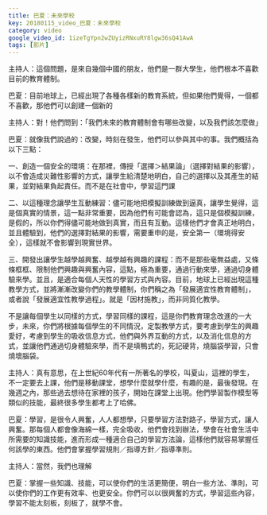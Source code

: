 ```yaml
---
title: 巴夏：未來學校
key: 20180115_video_巴夏：未來學校
category: video
google_video_id: 1izeTgYpn2wZUyizRNxuRY8lgw36sQ41AwA
tags: [影片]
---
```


主持人：這個問題，是來自幾個中國的朋友，他們是一群大學生，他們根本不喜歡目前的教育體制。

巴夏：目前地球上，已經出現了各種各樣新的教育系統，但如果他們覺得，一個都不喜歡，那他們可以創建一個新的

主持人：對！他們問到：「我們未來的教育體制會有哪些改變，以及我們該怎麼做」

巴夏：就像我們說過的：改變，時刻在發生，他們可以參與其中的事。我們概括為以下三點：

一、創造一個安全的環境：在那裡，傳授「選擇＞結果論」（選擇對結果的影響），以不會造成災難性影響的方式，讓學生給清楚地明白，自己的選擇以及其產生的結果，並對結果負起責任。而不是在社會中，學習這門課

二、以這種理念讓學生互動練習：儘可能地把模擬訓練做到逼真，讓學生覺得，這是個真實的情景，這一點非常重要，因為他們有可能會認為，這只是個模擬訓練，是假的，所以你們得儘可能地做到真實，而且有互動。這樣他們才會真正地明白，並且體驗到，他們的選擇對結果的影響，需要重申的是，安全第一（環境得安全），這樣就不會影響到現實世界。


三、開發出讓學生越學越興奮、越學越有興趣的課程：而不是那些毫無益處，又條條框框、限制他們興趣與興奮內容，這點，極為重要，通過行動來學，通過切身體驗來學。並且，是適合每個人天性的學習方式與內容。目前，地球上已經出現這種教學方式，並將漸漸改變你們的教學體制，你們稱之為「發展適宜性教育體制」，或者說「發展適宜性教學過程」。就是「因材施教」，而非同質化教學。

不是讓每個學生以同樣的方式，學習同樣的課程，這是你們教育理念改進的一大步，未來，你們將根據每個學生的不同情況，定製教學方式，要考慮到學生的興趣愛好，考慮到學生的吸收信息方式，他們與外界互動的方式，以及消化信息的方式，並讓他們通過切身體驗來學，而不是填鴨式的，死記硬背，燒腦袋學習，只會燒壞腦袋。

主持人：真有意思，在上世紀60年代有一所著名的學校，叫夏山，這裡的學生，不一定要去上課，他們是移動課堂，想學什麼就學什麼，有趣的是，最後發現。在幾週之內，那些過去想待在家裡的孩子，開始在課堂上出現。他們學習製作模型等類似的技能，最終很多學生都考上了哈佛。

巴夏：學習，是很令人興奮，人人都想學，只要學習方法對路子，學習方式，讓人興奮。那每個人都會像海綿一樣，完全吸收，他們會找到辦法，學會在社會生活中所需要的知識技能，進而形成一種適合自己的學習方法論，這樣他們就容易掌握任何該學的東西。他們會掌握學習規則／指導方針／指導準則。

主持人：當然，我們也理解

巴夏：掌握一些知識、技能，可以使你們的生活更簡便，明白一些方法、準則，可以使你們的工作更有效率、也更安全。你們可以以很興奮的方式，學習這些內容，學習不能太刻板，刻板了，就學不會。
